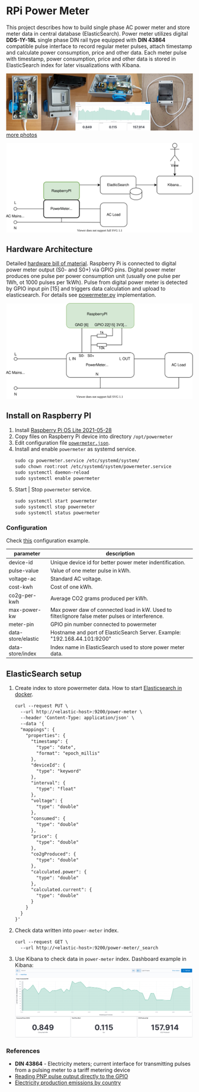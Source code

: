 # RPi Power Meter
This project describes how to build single phase AC power meter and 
store meter data in central database (ElasticSearch). Power meter utilizes 
digital __DDS-1Y-18L__ single phase DIN rail type equipped with __DIN 43864__ compatible pulse interface 
to record regular meter pulses, attach timestamp and calculate power consumption, price and other data. Each meter 
pulse with timestamp, power consumption, price and other data is stored in ElasticSearch index for later 
visualizations with Kibana.

![banner](docs/photos/rpi-powermeter-banner.png)
[more photos](docs/hardware-bom.md)

![architecture](docs/rpi-powermeter-architecture.svg)

## Hardware Architecture
Detailed [hardware bill of material](docs/hardware-bom.md). Raspberry Pi is connected to 
digital power meter output (S0- and S0+) via GPIO pins. Digital power meter produces one 
pulse per power consumption unit (usually one pulse per 1Wh, ot 1000 pulses per 1kWh). Pulse 
from digital power meter is detected by GPIO input pin [15] and triggers data calculation and 
upload to elasticsearch. For details see [powermeter.py](powermeter.py) implementation.

![hardware](docs/rpi-powermeter-hardware.svg)

## Install on Raspberry PI
1. Install [Raspberry Pi OS Lite 2021-05-28](https://downloads.raspberrypi.org/raspios_lite_armhf/images/raspios_lite_armhf-2021-11-08/)
2. Copy files on Raspberry Pi device into directory ``/opt/powermeter``
5. Edit configuration file [``powermeter.json``](powermeter.json).
6. Install and enable ``powermeter`` as systemd service.
   ```
   sudo cp powermeter.service /etc/systemd/system/
   sudo chown root:root /etc/systemd/system/powermeter.service
   sudo systemctl daemon-reload
   sudo systemctl enable powermeter
   ```
7. Start | Stop ``powermeter`` service.
   ```
   sudo systemctl start powermeter
   sudo systemctl stop powermeter
   sudo systemctl status powermeter
   ```

### Configuration
Check [this](powermeter.json) configuration example.

| parameter          | description |
|--------------------|-------------|
| device-id          | Unique device id for better power meter indentification. |
| pulse-value        | Value of one meter pulse in kWh. |
| voltage-ac         | Standard AC voltage. |
| cost-kwh           | Cost of one kWh. |
| co2g-per-kwh       | Average CO2 grams produced per kWh. |
| max-power-kw       | Max power daw of connected load in kW. Used to filter/ignore false meter pulses or interference. |
| meter-pin          | GPIO pin number connected to powermeter |
| data-store/elastic | Hostname and port of ElasticSearch Server. Example: "192.168.44.101:9200" |
| data-store/index   | Index name in ElasticSearch used to store power meter data. |

## ElasticSearch setup
1. Create index to store powermeter data. How to start [Elasticsearch in docker](https://github.com/jveverka/guildelines-and-procedures/tree/master/docker/elastic-monitoring-stack).
   ```
   curl --request PUT \
     --url http://<elastic-host>:9200/power-meter \
     --header 'Content-Type: application/json' \
     --data '{
     "mappings": {
       "properties": {
         "timestamp": {
           "type": "date",
           "format": "epoch_millis"
         },
         "deviceId": {
           "type": "keyword"
         },
         "interval": {
           "type": "float"
         },
         "voltage": {
           "type": "double"
         },
         "consumed": {
           "type": "double"
         },
         "price": {
           "type": "double"
         },
         "co2gProduced": {
           "type": "double"
         },
         "calculated.power": {
           "type": "double"
         },   
         "calculated.current": {
           "type": "double"
         }   
       }
     }
   }'
   ```
2. Check data written into ``power-meter`` index.
   ```
   curl --request GET \
     --url http://<elastic-host>:9200/power-meter/_search
   ```
3. Use Kibana to check data in ``power-meter`` index. Dashboard example in Kibana:
   ![kibana-dashboard](docs/photos/05-rpi-power-controller-chart.png)

### References
* __DIN 43864__ - Electricity meters; current interface for transmitting pulses from a pulsing meter to a tariff metering device
* [Reading PNP pulse output directly to the GPIO](https://forums.raspberrypi.com/viewtopic.php?t=284916)
* [Electricity production emissions by country](https://www.nowtricity.com/)